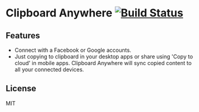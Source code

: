 # Clipboard Anywhere [![Build Status](https://travis-ci.org/electron/electron-apps.svg?branch=master)](https://travis-ci.org/electron/electron-apps)

## Features

- Connect with a Facebook or Google accounts.
- Just copying to clipboard in your desktop apps or share using 'Copy to cloud' in mobile apps. Clipboard Anywhere will sync copied content to all your connected devices.

## License

MIT
